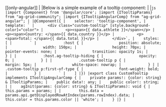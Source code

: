 [[only-angular]]
|
|Below is a simple example of a tooltip component:
|
|```js
|import {Component} from '@angular/core';
|import {ITooltipParams} from "ag-grid-community";
|import {ITooltipAngularComp} from "ag-grid-angular";
|
|@Component({
|    selector: 'tooltip-component',
|    template: `
|      <div class="custom-tooltip" [style.background-color]="color">
|          <p><span>{{ data.athlete }}</span></p>
|          <p><span>Country: </span>{{ data.country }}</p>
|          <p><span>Total: </span>{{ data.total }}</p>
|      </div>`,
|    styles: [
|        `
|            :host {
|                position: absolute;
|                width: 150px;
|                height: 70px;
|                pointer-events: none;
|                transition: opacity 1s;
|            }
|
|            :host.ag-tooltip-hiding {
|                opacity: 0;
|            }
|
|            .custom-tooltip p {
|                margin: 5px;
|                white-space: nowrap;
|            }
|
|            .custom-tooltip p:first-of-type {
|                font-weight: bold;
|            }
|        `
|    ]
|})
|export class CustomTooltip implements ITooltipAngularComp {
|    private params!: {color: string} & ITooltipParams;
|    public data!: any;
|    public color!: string;
|
|    agInit(params: {color: string} & ITooltipParams): void {
|        this.params = params;
|
|        this.data = params.api.getDisplayedRowAtIndex(params.rowIndex).data;
|        this.color = this.params.color || 'white';
|    }
|}
|```
